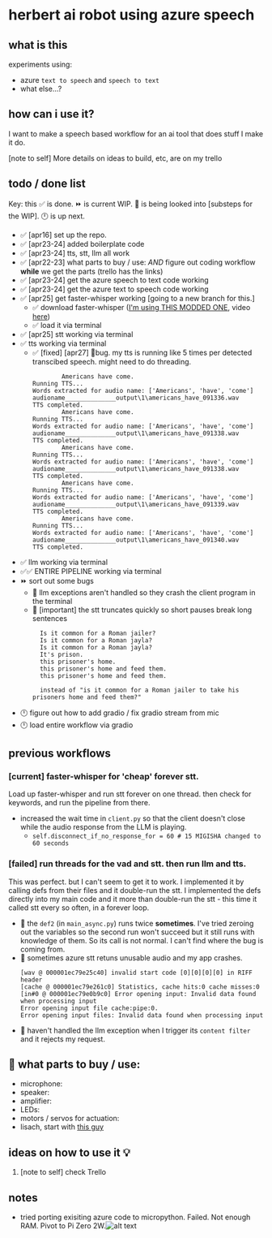 # herbert ai robot using azure speech 

## what is this
experiments using:
- azure `text to speech` and `speech to text`
- what else...?

## how can i use it?
I want to make a speech based workflow for an ai tool that does stuff I make it do.

[note to self] More details on ideas to build, etc, are on my trello

## todo / done list
Key: this ✅ is done. ⏩ is current WIP. 🔎 is being looked into [substeps for the WIP]. 🕛 is up next.
- ✅ [apr16] set up the repo.
- ✅ [apr23-24] added boilerplate code
- ✅ [apr23-24] tts, stt, llm all work
- ✅ [apr22-23] what parts to buy / use: _AND_ figure out coding workflow **while** we get the parts (trello has the links)
- ✅ [apr23-24] get the azure speech to text code working
- ✅ [apr23-24] get the azure text to speech code working
- ✅ [apr25] get faster-whisper working [going to a new branch for this.]
    - ✅ download faster-whisper ([I'm using THIS MODDED ONE](https://github.com/AIWintermuteAI/WhisperLive.git), video [here](https://www.youtube.com/watch?v=3yLFWpKKbe8))
    - ✅ load it via terminal
- ✅ [apr25] stt working via terminal
- ✅ tts working via terminal
    - ✅ [fixed] [apr27] 🐞bug. my tts is running like 5 times per detected transcibed speech. might need to do threading.
        ```
                Americans have come.
        Running TTS...
        Words extracted for audio name: ['Americans', 'have', 'come']
        audioname______________output\1\americans_have_091336.wav
        TTS completed.
                Americans have come.
        Running TTS...
        Words extracted for audio name: ['Americans', 'have', 'come']
        audioname______________output\1\americans_have_091338.wav
        TTS completed.
                Americans have come.
        Running TTS...
        Words extracted for audio name: ['Americans', 'have', 'come']
        audioname______________output\1\americans_have_091338.wav
        TTS completed.
                Americans have come.
        Running TTS...
        Words extracted for audio name: ['Americans', 'have', 'come']
        audioname______________output\1\americans_have_091339.wav
        TTS completed.
                Americans have come.
        Running TTS...
        Words extracted for audio name: ['Americans', 'have', 'come']
        audioname______________output\1\americans_have_091340.wav
        TTS completed.
        ```
- ✅ llm working via terminal
- ✅✅ ENTIRE PIPELINE working via terminal
- ⏩ sort out some bugs
    - 🐞 llm exceptions aren't handled so they crash the client program in the terminal
    - 🐞 [important] the stt truncates quickly so short pauses break long sentences
        ```Is it common for a Roman jailer? 
          Is it common for a Roman jailer? 
          Is it common for a Roman jayla? 
          Is it common for a Roman jayla? 
          It's prison. 
          this prisoner's home. 
          this prisoner's home and feed them. 
          this prisoner's home and feed them. 
          
          instead of "is it common for a Roman jailer to take his prisoners home and feed them?" 
        ```
- 🕛 figure out how to add gradio / fix gradio stream from mic
- 🕛 load entire workflow via gradio

## previous workflows

### [current] faster-whisper for 'cheap' forever stt.
Load up faster-whisper and run stt forever on one thread. then check for keywords, and run the pipeline from there.
- increased the wait time in `client.py` so that the client doesn't close while the audio response from the LLM is playing.
    - `self.disconnect_if_no_response_for = 60 # 15 MIGISHA changed to 60 seconds`

### [failed] run threads for the vad and stt. then run llm and tts.
This was perfect. but I can't seem to get it to work. I implemented it by calling defs from their files and it double-run the stt. I implemented the defs directly into my main code and it more than double-run the stt - this time it called stt every so often, in a forever loop.
- 🐞 the `def2` (in `main_async.py`) runs twice **sometimes**. I've tried zeroing out the variables so the second run won't succeed but it still runs with knowledge of them. So its call is not normal. I can't find where the bug is coming from.
- 🐞 sometimes azure stt retuns unusable audio and my app crashes.
    ```
    [wav @ 000001ec79e25c40] invalid start code [0][0][0][0] in RIFF header
    [cache @ 000001ec79e261c0] Statistics, cache hits:0 cache misses:0
    [in#0 @ 000001ec79e0b9c0] Error opening input: Invalid data found when processing input
    Error opening input file cache:pipe:0.
    Error opening input files: Invalid data found when processing input
    ```
- 🐞 haven't handled the llm exception when I trigger its `content filter` and it rejects my request.

## 🔎 what parts to buy / use:
- microphone: 
- speaker: 
- amplifier: 
- LEDs: 
- motors / servos for actuation: 
- lisach, start with [this guy](https://www.youtube.com/watch?v=81-zLRHBG0o)

## ideas on how to use it 💡 
1. [note to self] check Trello


## notes
- tried porting exisiting azure code to micropython. Failed. Not enough RAM. Pivot to Pi Zero 2W.![alt text](images/rp2040_out_of_memory.png)